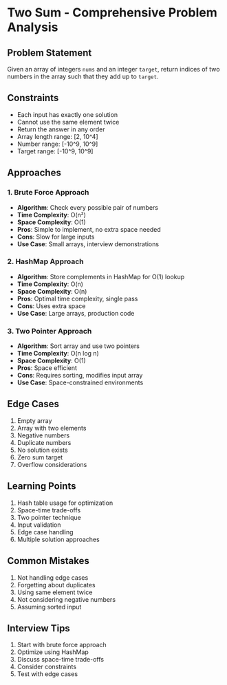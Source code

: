 # Two Sum - Comprehensive Problem Analysis

## Problem Statement
Given an array of integers `nums` and an integer `target`, return indices of two numbers in the array such that they add up to `target`.

## Constraints
- Each input has exactly one solution
- Cannot use the same element twice
- Return the answer in any order
- Array length range: [2, 10^4]
- Number range: [-10^9, 10^9]
- Target range: [-10^9, 10^9]

## Approaches

### 1. Brute Force Approach
- **Algorithm**: Check every possible pair of numbers
- **Time Complexity**: O(n²)
- **Space Complexity**: O(1)
- **Pros**: Simple to implement, no extra space needed
- **Cons**: Slow for large inputs
- **Use Case**: Small arrays, interview demonstrations

### 2. HashMap Approach
- **Algorithm**: Store complements in HashMap for O(1) lookup
- **Time Complexity**: O(n)
- **Space Complexity**: O(n)
- **Pros**: Optimal time complexity, single pass
- **Cons**: Uses extra space
- **Use Case**: Large arrays, production code

### 3. Two Pointer Approach
- **Algorithm**: Sort array and use two pointers
- **Time Complexity**: O(n log n)
- **Space Complexity**: O(1)
- **Pros**: Space efficient
- **Cons**: Requires sorting, modifies input array
- **Use Case**: Space-constrained environments

## Edge Cases
1. Empty array
2. Array with two elements
3. Negative numbers
4. Duplicate numbers
5. No solution exists
6. Zero sum target
7. Overflow considerations

## Learning Points
1. Hash table usage for optimization
2. Space-time trade-offs
3. Two pointer technique
4. Input validation
5. Edge case handling
6. Multiple solution approaches

## Common Mistakes
1. Not handling edge cases
2. Forgetting about duplicates
3. Using same element twice
4. Not considering negative numbers
5. Assuming sorted input

## Interview Tips
1. Start with brute force approach
2. Optimize using HashMap
3. Discuss space-time trade-offs
4. Consider constraints
5. Test with edge cases 